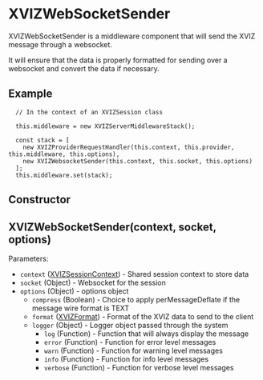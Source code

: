 # XVIZWebSocketSender

XVIZWebSocketSender is a middleware component that will send the XVIZ message through a websocket.

It will ensure that the data is properly formatted for sending over a websocket and convert the data
if necessary.

## Example

```
  // In the context of an XVIZSession class

  this.middleware = new XVIZServerMiddlewareStack();

  const stack = [
    new XVIZProviderRequestHandler(this.context, this.provider, this.middleware, this.options),
    new XVIZWebsocketSender(this.context, this.socket, this.options)
  ];
  this.middleware.set(stack);
```

## Constructor

## XVIZWebSocketSender(context, socket, options)

Parameters:

- `context` ([XVIZSessionContext](/docs/api-reference/server/xviz-session-context.md)) - Shared
  session context to store data
- `socket` (Object) - Websocket for the session
- `options` (Object) - options object
  - `compress` (Boolean) - Choice to apply perMessageDeflate if the message wire format is TEXT
  - `format` ([XVIZFormat](/docs/api-reference/io/xviz-format.md)) - Format of the XVIZ data to send
    to the client
  - `logger` (Object) - Logger object passed through the system
    - `log` (Function) - Function that will always display the message
    - `error` (Function) - Function for error level messages
    - `warn` (Function) - Function for warning level messages
    - `info` (Function) - Function for info level messages
    - `verbose` (Function) - Function for verbose level messages
